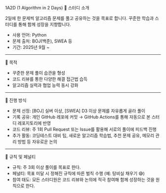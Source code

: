 1A2D (1 Algorithm in 2 Days)
📌 스터디 소개

2일에 한 문제씩 알고리즘 문제를 풀고 공유하는 것을 목표로 합니다.
꾸준한 학습과 스터디를 통해 함께 성장을 지향합니다.

- 사용 언어: Python
- 문제 출처: BOJ(백준), SWEA 등
- 기간: 2025년 9월 ~

---

🎯 목적

- 꾸준한 문제 풀이 습관을 형성
- 코드 리뷰를 통한 다양한 해결 접근법 습득
- 알고리즘 실력과 협업 능력 동시 강화

---

🔎 진행 방식

- 문제 선정: [BOJ] 실버 이상, [SWEA] D3 이상 문제를 자유롭게 골라 풀이
- 기록 공유: 개인 GitHub 레포에 커밋 → GitHub Actions를 통해 자동으로 본 스터디 레포지토리에 반영
- 코드 리뷰: 주 1회 Pull Request 또는 Issue를 활용해 서로의 풀이에 피드백 진행
- 추가 활동: 코딩테스트 대비 팁, 새로운 알고리즘 학습법, 추천 문제 공유, 메모리 관리 방법 등 자유로운 논의

---

📏 규칙 및 페널티

- 규칙: 주 3회 이상 풀이를 목표로 한다.
- 페널티: 목표 미달 시 정해진 규칙에 따른 벌칙 수행 (예: 탕비실 채우기 😅)
- 참여 태도: 모든 스터디원은 코드 리뷰와 논의에 적극 참여해 함께 성장하는 것을 원칙으로 한다.
